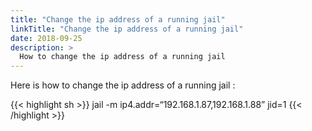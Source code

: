 ```yaml
---
title: "Change the ip address of a running jail"
linkTitle: "Change the ip address of a running jail"
date: 2018-09-25
description: >
  How to change the ip address of a running jail
---
```


Here is how to change the ip address of a running jail :

{{< highlight sh >}}
jail -m ip4.addr=“192.168.1.87,192.168.1.88” jid=1
{{< /highlight >}}

